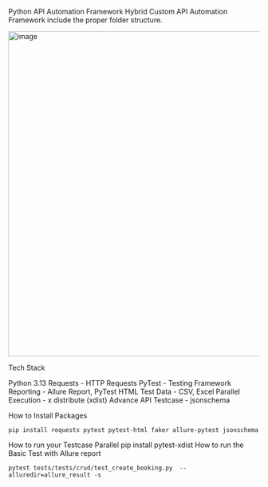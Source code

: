 Python API Automation Framework
Hybrid Custom API Automation Framework include the proper folder structure.

<img width="1265" height="653" alt="image" src="https://github.com/user-attachments/assets/433f6250-b7c7-4620-88c7-704d5c1bc41b" />

Tech Stack

Python 3.13
Requests - HTTP Requests
PyTest - Testing Framework
Reporting - Allure Report, PyTest HTML
Test Data - CSV, Excel
Parallel Execution - x distribute (xdist)
Advance API Testcase - jsonschema

How to Install Packages

    pip install requests pytest pytest-html faker allure-pytest jsonschema

How to run your Testcase Parallel pip install pytest-xdist
How to run the Basic Test with Allure report

    pytest tests/tests/crud/test_create_booking.py  --alluredir=allure_result -s

